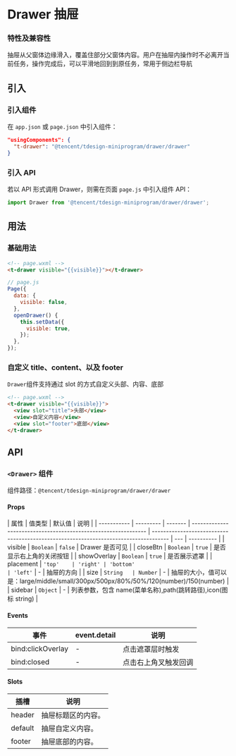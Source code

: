 # Drawer 抽屉

### 特性及兼容性

抽屉从父窗体边缘滑入，覆盖住部分父窗体内容。用户在抽屉内操作时不必离开当前任务，操作完成后，可以平滑地回到到原任务，常用于侧边栏导航

## 引入

### 引入组件

在 `app.json` 或 `page.json` 中引入组件：

```json
"usingComponents": {
  "t-drawer": "@tencent/tdesign-miniprogram/drawer/drawer"
}
```

### 引入 API

若以 API 形式调用 Drawer，则需在页面 `page.js` 中引入组件 API：

```js
import Drawer from '@tencent/tdesign-miniprogram/drawer/drawer';
```

## 用法

### 基础用法

```html
<!-- page.wxml -->
<t-drawer visible="{{visible}}"></t-drawer>
```

```js
// page.js
Page({
  data: {
    visible: false,
  },
  openDrawer() {
    this.setData({
      visible: true,
    });
  },
});
```

### 自定义 title、content、以及 footer

`Drawer`组件支持通过 slot 的方式自定义头部、内容、底部

```html
<!-- page.wxml -->
<t-drawer visible="{{visible}}">
  <view slot="title">头部</view>
  <view>自定义内容</view>
  <view slot="footer">底部</view>
</t-drawer>
```

## API

### `<Drawer>` 组件

组件路径：`@tencent/tdesign-miniprogram/drawer/drawer`

#### Props

| 属性        | 值类型    | 默认值  | 说明                                                           |
| ----------- | --------- | ------- | -------------------------------------------------------------- | ------------------------------------------------------------------------------------ | --- | ---------- |
| visible     | `Boolean` | `false` | Drawer 是否可见                                                |
| closeBtn    | `Boolean` | `true`  | 是否显示右上角的关闭按钮                                       |
| showOverlay | `Boolean` | `true`  | 是否展示遮罩                                                   |
| placement   | `'top'    | 'right' | 'bottom'                                                       | 'left'`                                                                              | -   | 抽屉的方向 |
| size        | `String   | Number` | -                                                              | 抽屉的大小，值可以是：large/middle/small/300px/500px/80%/50%/120(number)/150(number) |
| sidebar     | `Object`  | -       | 列表参数，包含 name(菜单名称),path(跳转路径),icon(图标 string) |

#### Events

| 事件              | event.detail | 说明                 |
| ----------------- | ------------ | -------------------- |
| bind:clickOverlay | -            | 点击遮罩层时触发     |
| bind:closed       | -            | 点击右上角叉触发回调 |

#### Slots

| 插槽    | 说明               |
| ------- | ------------------ |
| header  | 抽屉标题区的内容。 |
| default | 抽屉自定义内容。   |
| footer  | 抽屉底部的内容。   |
